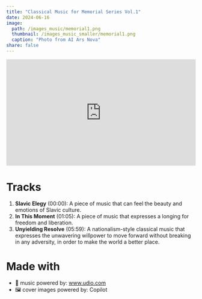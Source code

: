 ```yaml
---
title: "Classical Music for Memorial Series Vol.1"
date: 2024-06-16
image: 
  path: /images_music/memorial1.png
  thumbnail: /images_music_smaller/memorial1.png
  caption: "Photo from AI Ars Nova"
share: false
---
```

<div style="position: relative; padding-bottom: 56.25%; height: 0; overflow: hidden; max-width: 100%; height: auto; margin-bottom: 20px;">
  <iframe style="position: absolute; top: 0; left: 0; width: 100%; height: 100%;" src="https://www.youtube.com/embed/AUUTL0BmdBc?si=XoGGKQFdrqFktQnU" title="YouTube video player" frameborder="0" allow="accelerometer; autoplay; clipboard-write; encrypted-media; gyroscope; picture-in-picture; web-share" referrerpolicy="strict-origin-when-cross-origin" allowfullscreen></iframe>
</div>

# Tracks
1. **Slavic Elegy** (00:00): A piece of music that can feel the beauty and emotions of Slavic culture.
2. **In This Moment** (01:05): A piece of music that expresses a longing for freedom and liberation.
3. **Unyielding Resolve** (05:59): A nationalism-style classical music that expresses the unwavering willpower to move forward without breaking in any adversity, in order to make the world a better place.

# Made with 
- 🎵 music powered by: www.udio.com
- 🖼️ cover images powered by: Copilot
